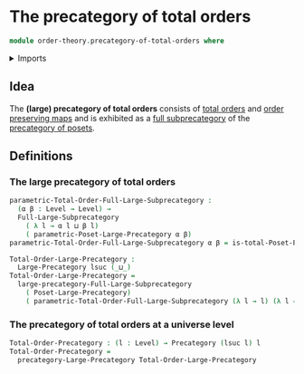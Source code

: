 # The precategory of total orders

```agda
module order-theory.precategory-of-total-orders where
```

<details><summary>Imports</summary>

```agda
open import category-theory.full-large-subprecategories
open import category-theory.large-precategories
open import category-theory.precategories

open import foundation.universe-levels

open import order-theory.precategory-of-posets
open import order-theory.total-orders
```

</details>

## Idea

The **(large) precategory of total orders** consists of
[total orders](order-theory.total-orders.md) and
[order preserving maps](order-theory.order-preserving-maps-posets.md) and is
exhibited as a
[full subprecategory](category-theory.full-large-subprecategories.md) of the
[precategory of posets](order-theory.precategory-of-posets.md).

## Definitions

### The large precategory of total orders

```agda
parametric-Total-Order-Full-Large-Subprecategory :
  (α β : Level → Level) →
  Full-Large-Subprecategory
    ( λ l → α l ⊔ β l)
    ( parametric-Poset-Large-Precategory α β)
parametric-Total-Order-Full-Large-Subprecategory α β = is-total-Poset-Prop

Total-Order-Large-Precategory :
  Large-Precategory lsuc (_⊔_)
Total-Order-Large-Precategory =
  large-precategory-Full-Large-Subprecategory
    ( Poset-Large-Precategory)
    ( parametric-Total-Order-Full-Large-Subprecategory (λ l → l) (λ l → l))
```

### The precategory of total orders at a universe level

```agda
Total-Order-Precategory : (l : Level) → Precategory (lsuc l) l
Total-Order-Precategory =
  precategory-Large-Precategory Total-Order-Large-Precategory
```
